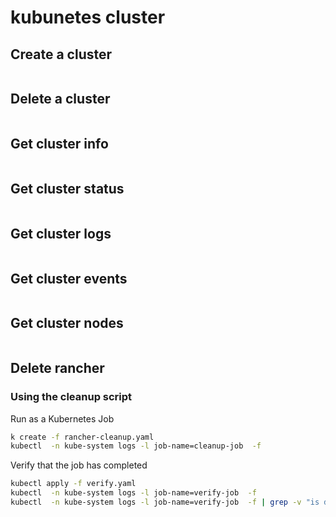 # kubunetes cluster

## Create a cluster
```bash
```

## Delete a cluster
```bash
```

## Get cluster info
```bash
```

## Get cluster status
```bash
```

## Get cluster logs
```bash
```

## Get cluster events
```bash
```

## Get cluster nodes
```bash
```

## Delete rancher

### Using the cleanup script
Run as a Kubernetes Job
```bash
k create -f rancher-cleanup.yaml
kubectl  -n kube-system logs -l job-name=cleanup-job  -f
```

Verify that the job has completed
```bash
kubectl apply -f verify.yaml
kubectl  -n kube-system logs -l job-name=verify-job  -f
kubectl  -n kube-system logs -l job-name=verify-job  -f | grep -v "is deprecated"
```
